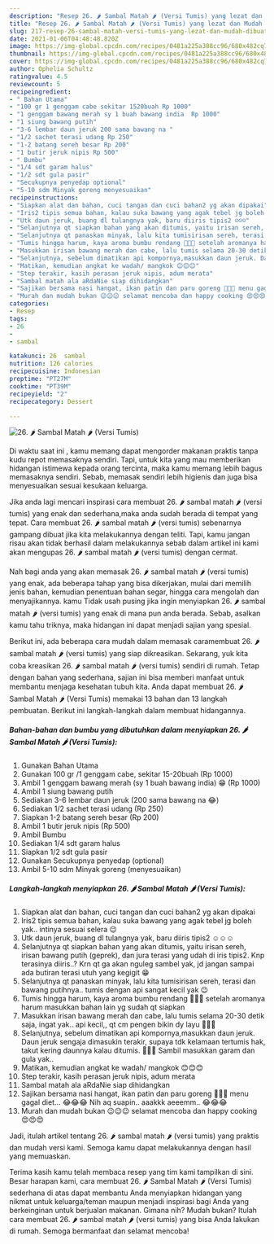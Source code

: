 ```yaml
---
description: "Resep 26. 🌶️ Sambal Matah 🌶️ (Versi Tumis) yang lezat dan Mudah Dibuat"
title: "Resep 26. 🌶️ Sambal Matah 🌶️ (Versi Tumis) yang lezat dan Mudah Dibuat"
slug: 217-resep-26-sambal-matah-versi-tumis-yang-lezat-dan-mudah-dibuat
date: 2021-01-06T04:48:48.820Z
image: https://img-global.cpcdn.com/recipes/0481a225a388cc96/680x482cq70/26-🌶️-sambal-matah-🌶️-versi-tumis-foto-resep-utama.jpg
thumbnail: https://img-global.cpcdn.com/recipes/0481a225a388cc96/680x482cq70/26-🌶️-sambal-matah-🌶️-versi-tumis-foto-resep-utama.jpg
cover: https://img-global.cpcdn.com/recipes/0481a225a388cc96/680x482cq70/26-🌶️-sambal-matah-🌶️-versi-tumis-foto-resep-utama.jpg
author: Ophelia Schultz
ratingvalue: 4.5
reviewcount: 5
recipeingredient:
- " Bahan Utama"
- "100 gr 1 genggam cabe sekitar 1520buah Rp 1000"
- "1 genggam bawang merah sy 1 buah bawang india  Rp 1000"
- "1 siung bawang putih"
- "3-6 lembar daun jeruk 200 sama bawang na "
- "1/2 sachet terasi udang Rp 250"
- "1-2 batang sereh besar Rp 200"
- "1 butir jeruk nipis Rp 500"
- " Bumbu"
- "1/4 sdt garam halus"
- "1/2 sdt gula pasir"
- "Secukupnya penyedap optional"
- "5-10 sdm Minyak goreng menyesuaikan"
recipeinstructions:
- "Siapkan alat dan bahan, cuci tangan dan cuci bahan2 yg akan dipakai"
- "Iris2 tipis semua bahan, kalau suka bawang yang agak tebel jg boleh yak.. intinya sesuai selera 😉"
- "Utk daun jeruk, buang dl tulangnya yak, baru diiris tipis2 ☺️☺️☺️"
- "Selanjutnya qt siapkan bahan yang akan ditumis, yaitu irisan sereh, irisan bawang putih (geprek), dan jura terasi yang udah di iris tipis2. Knp terasinya diiris..? Krn qt ga akan nguleg sambel yak, jd jangan sampai ada butiran terasi utuh yang kegigit 😁"
- "Selanjutnya qt panaskan minyak, lalu kita tumisirisan sereh, terasi dan bawang putihnya.. tumis dengan api sangat kecil yak 😉"
- "Tumis hingga harum, kaya aroma bumbu rendang 🤤🤤🤤 setelah aromanya harum masukkan bahan lain yg sudah qt siapkan"
- "Masukkan irisan bawang merah dan cabe, lalu tumis selama 20-30 detik saja, ingat yak.. api kecil,, qt cm pengen bikin dy layu 🤩🤩🤩"
- "Selanjutnya, sebelum dimatikan api kompornya,masukkan daun jeruk. Daun jeruk sengaja dimasukin terakir, supaya tdk kelamaan tertumis hak, takut kering daunnya kalau ditumis. 🥰🥰🥰 Sambil masukkan garam dan gula yak.."
- "Matikan, kemudian angkat ke wadah/ mangkok 😊😊😊"
- "Step terakir, kasih perasan jeruk nipis, adum merata"
- "Sambal matah ala aRdaNie siap dihidangkan"
- "Sajikan bersama nasi hangat, ikan patin dan paru goreng 🤤🙊😂 menu gagal diet... 😂😂😂 Nih aq suapin.. aaakkk aeeemm.. 😂😂😂"
- "Murah dan mudah bukan 😉😉😉 selamat mencoba dan happy cooking 😍😍😍"
categories:
- Resep
tags:
- 26
- 
- sambal

katakunci: 26  sambal 
nutrition: 126 calories
recipecuisine: Indonesian
preptime: "PT27M"
cooktime: "PT39M"
recipeyield: "2"
recipecategory: Dessert

---
```



![26. 🌶️ Sambal Matah 🌶️ (Versi Tumis)](https://img-global.cpcdn.com/recipes/0481a225a388cc96/680x482cq70/26-🌶️-sambal-matah-🌶️-versi-tumis-foto-resep-utama.jpg)

Di waktu  saat ini , kamu memang dapat mengorder makanan praktis tanpa kudu repot memasaknya sendiri. Tapi, untuk kita yang mau memberikan hidangan istimewa kepada orang tercinta, maka kamu memang lebih bagus memasaknya sendiri. Sebab, memasak sendiri lebih higienis dan juga bisa menyesuaikan sesuai kesukaan keluarga.

Jika anda lagi mencari inspirasi cara membuat 26. 🌶️ sambal matah 🌶️ (versi tumis) yang enak dan sederhana,maka anda sudah berada di tempat yang tepat. Cara membuat 26. 🌶️ sambal matah 🌶️ (versi tumis)  sebenarnya gampang dibuat jika kita melakukannya dengan teliti. Tapi, kamu jangan risau akan tidak berhasil dalam melakukannya 
sebab dalam artikel ini kami akan mengupas 26. 🌶️ sambal matah 🌶️ (versi tumis) dengan cermat.  



Nah bagi anda yang akan memasak 26. 🌶️ sambal matah 🌶️ (versi tumis) yang enak, ada beberapa tahap yang bisa dikerjakan, mulai dari memilih jenis bahan, kemudian penentuan bahan segar, hingga cara mengolah dan menyajikannya. kamu Tidak usah pusing jika ingin menyiapkan 26. 🌶️ sambal matah 🌶️ (versi tumis) yang enak di mana pun anda berada. Sebab, asalkan kamu  tahu triknya, maka hidangan ini dapat menjadi sajian yang spesial.

Berikut ini, ada beberapa cara mudah dalam memasak caramembuat 26. 🌶️ sambal matah 🌶️ (versi tumis) yang siap dikreasikan. Sekarang, yuk kita coba kreasikan 26. 🌶️ sambal matah 🌶️ (versi tumis) sendiri di rumah. Tetap dengan bahan yang sederhana, sajian ini bisa memberi manfaat untuk membantu menjaga kesehatan tubuh kita. Anda dapat membuat 26. 🌶️ Sambal Matah 🌶️ (Versi Tumis) memakai 13 bahan dan 13 langkah pembuatan. Berikut ini langkah-langkah dalam membuat hidangannya.

<!--inarticleads1-->

##### Bahan-bahan dan bumbu yang dibutuhkan dalam menyiapkan 26. 🌶️ Sambal Matah 🌶️ (Versi Tumis):

1. Gunakan  Bahan Utama
1. Gunakan 100 gr /1 genggam cabe, sekitar 15-20buah (Rp 1000)
1. Ambil 1 genggam bawang merah (sy 1 buah bawang india) 😁 (Rp 1000)
1. Ambil 1 siung bawang putih
1. Sediakan 3-6 lembar daun jeruk (200 sama bawang na 😂)
1. Sediakan 1/2 sachet terasi udang (Rp 250)
1. Siapkan 1-2 batang sereh besar (Rp 200)
1. Ambil 1 butir jeruk nipis (Rp 500)
1. Ambil  Bumbu
1. Sediakan 1/4 sdt garam halus
1. Siapkan 1/2 sdt gula pasir
1. Gunakan Secukupnya penyedap (optional)
1. Ambil 5-10 sdm Minyak goreng (menyesuaikan)




<!--inarticleads2-->

##### Langkah-langkah menyiapkan 26. 🌶️ Sambal Matah 🌶️ (Versi Tumis):

1. Siapkan alat dan bahan, cuci tangan dan cuci bahan2 yg akan dipakai
1. Iris2 tipis semua bahan, kalau suka bawang yang agak tebel jg boleh yak.. intinya sesuai selera 😉
1. Utk daun jeruk, buang dl tulangnya yak, baru diiris tipis2 ☺️☺️☺️
1. Selanjutnya qt siapkan bahan yang akan ditumis, yaitu irisan sereh, irisan bawang putih (geprek), dan jura terasi yang udah di iris tipis2. Knp terasinya diiris..? Krn qt ga akan nguleg sambel yak, jd jangan sampai ada butiran terasi utuh yang kegigit 😁
1. Selanjutnya qt panaskan minyak, lalu kita tumisirisan sereh, terasi dan bawang putihnya.. tumis dengan api sangat kecil yak 😉
1. Tumis hingga harum, kaya aroma bumbu rendang 🤤🤤🤤 setelah aromanya harum masukkan bahan lain yg sudah qt siapkan
1. Masukkan irisan bawang merah dan cabe, lalu tumis selama 20-30 detik saja, ingat yak.. api kecil,, qt cm pengen bikin dy layu 🤩🤩🤩
1. Selanjutnya, sebelum dimatikan api kompornya,masukkan daun jeruk. Daun jeruk sengaja dimasukin terakir, supaya tdk kelamaan tertumis hak, takut kering daunnya kalau ditumis. 🥰🥰🥰 Sambil masukkan garam dan gula yak..
1. Matikan, kemudian angkat ke wadah/ mangkok 😊😊😊
1. Step terakir, kasih perasan jeruk nipis, adum merata
1. Sambal matah ala aRdaNie siap dihidangkan
1. Sajikan bersama nasi hangat, ikan patin dan paru goreng 🤤🙊😂 menu gagal diet... 😂😂😂 Nih aq suapin.. aaakkk aeeemm.. 😂😂😂
1. Murah dan mudah bukan 😉😉😉 selamat mencoba dan happy cooking 😍😍😍




Jadi, itulah artikel tentang  26. 🌶️ sambal matah 🌶️ (versi tumis)  yang praktis dan mudah versi kami. Semoga kamu dapat melakukannya dengan hasil yang memuaskan. 

Terima kasih kamu telah membaca resep yang tim kami tampilkan di sini. Besar harapan kami, cara membuat  26. 🌶️ Sambal Matah 🌶️ (Versi Tumis) sederhana di atas dapat membantu Anda menyiapkan hidangan yang nikmat untuk keluarga/teman maupun menjadi inspirasi bagi Anda yang berkeinginan untuk berjualan makanan. Gimana nih? Mudah bukan? Itulah cara membuat 26. 🌶️ sambal matah 🌶️ (versi tumis) yang bisa Anda lakukan di rumah. Semoga bermanfaat dan selamat mencoba!

